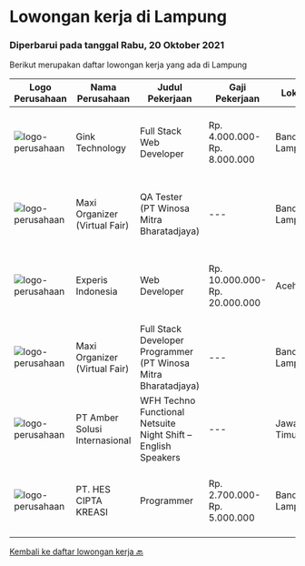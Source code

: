 
  # Lowongan kerja di Lampung

  ### Diperbarui pada tanggal Rabu, 20 Oktober 2021

  Berikut merupakan daftar lowongan kerja yang ada di Lampung

  |Logo Perusahaan | Nama Perusahaan | Judul Pekerjaan | Gaji Pekerjaan | Lokasi | Deskripsi | Tanggal diunggah | Pranala |
  | -------------- | --------------- | --------------- | --------- | --------- | -------------- | ------- | ----------- |
  |![logo-perusahaan](https://image-service-cdn.seek.com.au/7db9ae711c4d51b5f3a283b3c8d704bd9502124a/ee4dce1061f3f616224767ad58cb2fc751b8d2dc)|Gink Technology|Full Stack Web Developer|Rp. 4.000.000-Rp. 8.000.000|Bandar Lampung|Candidate must possess at least Bachelor's Degree in Engineering (Computer/Telecommunication), Computer Science/Information Technology, Computer...|Kamis, 14 Oktober 2021|https://www.jobstreet.co.id/id/job/full-stack-web-developer-3649036?token=0~5152d6bf-1f3d-4911-8611-8de163dd6396&sectionRank=1&jobId=jobstreet-id-job-3649036|
|![logo-perusahaan](https://image-service-cdn.seek.com.au/b067e031fef8f19e5974349db7a066918b8286f3/ee4dce1061f3f616224767ad58cb2fc751b8d2dc)|Maxi Organizer (Virtual Fair)|QA Tester (PT Winosa Mitra Bharatadjaya)|---|Bandar Lampung|Qualifications : Graduated or Final year student (semester 5/6, Part time) / Diploma or Bachelor Degree in Computer Science / Information Technology...|Rabu, 06 Oktober 2021|https://www.jobstreet.co.id/id/job/qa-tester-pt-winosa-mitra-bharatadjaya-3649130?token=0~5152d6bf-1f3d-4911-8611-8de163dd6396&sectionRank=2&jobId=jobstreet-id-job-3649130|
|![logo-perusahaan](https://image-service-cdn.seek.com.au/314ed38ba58cf54b5555f434a5bf338661292eb7/ee4dce1061f3f616224767ad58cb2fc751b8d2dc)|Experis Indonesia|Web Developer|Rp. 10.000.000-Rp. 20.000.000|Aceh|On behalf of our client, we are looking for a Web Developer with these following details: Responsibilities: Website and software application...|Rabu, 06 Oktober 2021|https://www.jobstreet.co.id/id/job/web-developer-3649693?token=0~5152d6bf-1f3d-4911-8611-8de163dd6396&sectionRank=3&jobId=jobstreet-id-job-3649693|
|![logo-perusahaan](https://image-service-cdn.seek.com.au/b067e031fef8f19e5974349db7a066918b8286f3/ee4dce1061f3f616224767ad58cb2fc751b8d2dc)|Maxi Organizer (Virtual Fair)|Full Stack Developer Programmer (PT Winosa Mitra Bharatadjaya)|---|Bandar Lampung|Qualifications : Have at least 3 years of experience as a software developer Have at least 2 years of experience in PHP and Laravel Have a good...|Rabu, 06 Oktober 2021|https://www.jobstreet.co.id/id/job/full-stack-developer-programmer-pt-winosa-mitra-bharatadjaya-3649129?token=0~5152d6bf-1f3d-4911-8611-8de163dd6396&sectionRank=4&jobId=jobstreet-id-job-3649129|
|![logo-perusahaan](https://us.123rf.com/450wm/pavelstasevich/pavelstasevich1811/pavelstasevich181101027/112815900-stock-vector-no-image-available-icon-flat-vector.jpg?ver=6)|PT Amber Solusi Internasional|WFH Techno Functional Netsuite Night Shift – English Speakers|---|Jawa Timur|WFH IT Support Night Shift – English SpeakersDuties and Responsibilities:  Supporting the business in IT area (application and data) Update pricing...|Rabu, 29 September 2021|https://www.jobstreet.co.id/id/job/wfh-techno-functional-netsuite-night-shift-english-speakers-3643356?token=0~5152d6bf-1f3d-4911-8611-8de163dd6396&sectionRank=5&jobId=jobstreet-id-job-3643356|
|![logo-perusahaan](https://image-service-cdn.seek.com.au/ec8f0ef845d6e3a32e1455f6eb7675f78242c217/ee4dce1061f3f616224767ad58cb2fc751b8d2dc)|PT. HES CIPTA KREASI|Programmer|Rp. 2.700.000-Rp. 5.000.000|Bandar Lampung|PT. HES CIPTA KREASI adalah badan usaha yang bergerak di bidang Digital StartUp, membuka Lowongan :Mobile Apps Developer (Junior)Persyaratan:...|Selasa, 21 September 2021|https://www.jobstreet.co.id/id/job/programmer-3634891?token=0~5152d6bf-1f3d-4911-8611-8de163dd6396&sectionRank=6&jobId=jobstreet-id-job-3634891|


  [Kembali ke daftar lowongan kerja 🔙](../README.md#daftar-lowongan-kerja)
  